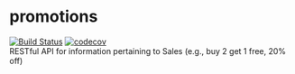 # promotions
[![Build Status](https://travis-ci.org/NYU-DevOps-Fall2017-PromotionsTeam/promotions.svg?branch=master)](https://travis-ci.org/NYU-DevOps-Fall2017-PromotionsTeam/promotions)
[![codecov](https://codecov.io/gh/NYU-DevOps-Fall2017-PromotionsTeam/promotions/branch/master/graph/badge.svg)](https://codecov.io/gh/NYU-DevOps-Fall2017-PromotionsTeam/promotions)  
RESTful API for information pertaining to Sales (e.g., buy 2 get 1 free, 20% off)
